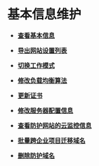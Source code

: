 # 基本信息维护<a name="waf_01_0067"></a>

-   **[查看基本信息](查看基本信息.md)**  

-   **[导出网站设置列表](导出网站设置列表.md)**  

-   **[切换工作模式](切换工作模式.md)**  

-   **[修改负载均衡算法](修改负载均衡算法.md)**  

-   **[更新证书](更新证书.md)**  

-   **[修改服务器配置信息](修改服务器配置信息.md)**  

-   **[查看防护网站的云监控信息](查看防护网站的云监控信息.md)**  

-   **[批量跨企业项目迁移域名](批量跨企业项目迁移域名.md)**  

-   **[删除防护域名](删除防护域名.md)**  

